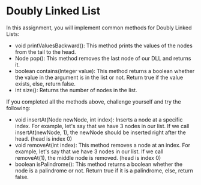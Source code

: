 # Doubly Linked List

In this assignment, you will implement common methods for Doubly Linked Lists:
* void printValuesBackward(): This method prints the values of the nodes from the tail to the head.
* Node pop(): This method removes the last node of our DLL and returns it.
* boolean contains(Integer value): This method returns a boolean whether the value in the argument is in the list or not. Return true if the value exists, else, return false.
* int size(): Returns the number of nodes in the list.

If you completed all the methods above, challenge yourself and try the following:
* void insertAt(Node newNode, int index): Inserts a node at a specific index. For example, let's say that we have 3 nodes in our list. If we call insertAt(newNode, 1), the newNode should be inserted right after the head. (head is index 0)
* void removeAt(int index): This method removes a node at an index. For example, let's say that we have 3 nodes in our list. If we call removeAt(1), the middle node is removed. (head is index 0)
* boolean isPalindrome(): This method returns a boolean whether the node is a palindrome or not. Return true if it is a palindrome, else, return false.
